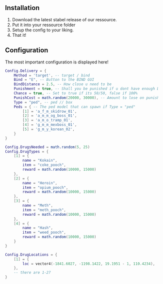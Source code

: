 ## Installation

1. Download the latest stabel release of our ressource.
2. Put it into your ressource folder
3. Setup the config to your liking.
4. That it!

## Configuration
The most important configuration is displayed here!

```lua
Config.Delivery = {
    Method = 'target', -- target / bind
    Bind = "E", -- Button to the BIND GUI
    BindDistance = 2.5, -- How close u need to be
    Punishment = true, -- Shall you be punished if u dont have enough Drugs?
    Chance = true, -- Set to true if its 50/50, false if 100%
    PunishCost = math.random(20000, 30000), -- Amount to lose on punishment
    Type = "ped", -- ped // box
    Peds = { -- The ped model that can spawn if Type = "ped"
        [1] = 'a_f_m_skidrow_01',
        [2] = 'a_m_m_og_boss_01',
        [3] = 'a_m_o_tramp_01',
        [4] = 'g_m_m_mexboss_01',
        [5] = 'g_m_y_korean_02',
    }
}

Config.DrugsNeeded = math.random(5, 25)
Config.DrugTypes = {
    [1] = {
        name = "Kokain",
        item = "coke_pooch",
        reward = math.random(10000, 15000)
    },
    [2] = {
        name = "Heroin",
        item = "opium_pooch",
        reward = math.random(10000, 15000)
    },
    [3] = {
        name = "Meth",
        item = "meth_pooch",
        reward = math.random(10000, 15000)
    },
    [4] = {
        name = "Hash",
        item = "weed_pooch",
        reward = math.random(10000, 15000)
    }
}

Config.DrugLocations = {
    [1] = {
        loc = vector4(-1841.6027, -1198.1422, 19.1951 - 1, 110.4234),
    },
    -- there are 1-27
} 
```
